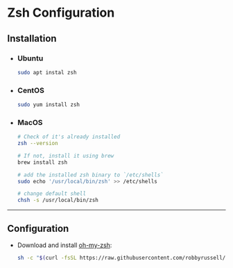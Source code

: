 # Zsh Configuration

## Installation

- ### Ubuntu
    ```bash
    sudo apt instal zsh
    ```

- ### CentOS
    ```bash
    sudo yum install zsh
    ```

- ### MacOS
    ```bash
    # Check of it's already installed
    zsh --version

    # If not, install it using brew
    brew install zsh
    
    # add the installed zsh binary to `/etc/shells`
    sudo echo '/usr/local/bin/zsh' >> /etc/shells
    
    # change default shell
    chsh -s /usr/local/bin/zsh
    ```
---
## Configuration

- Download and install [oh-my-zsh](https://github.com/robbyrussell/oh-my-zsh):

    ```bash
    sh -c "$(curl -fsSL https://raw.githubusercontent.com/robbyrussell/oh-my-zsh/master/tools/install.sh)"
    ```
